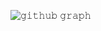 ![𝚐𝚒𝚝𝚑𝚞𝚋 𝚐𝚛𝚊𝚙𝚑](https://github-readme-activity-graph.vercel.app/graph?username=eyron03&theme=github-compact&hide_border=true&area=true&from=2025-02-04&to=2025-03-01)


